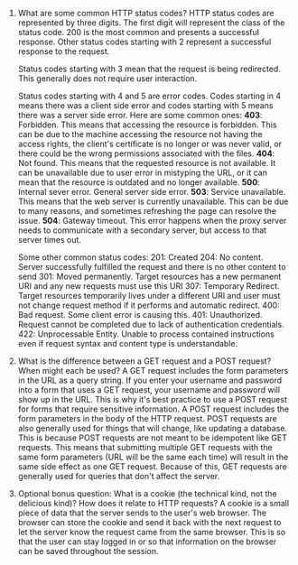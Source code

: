 1. What are some common HTTP status codes?
    HTTP status codes are represented by three digits. The first digit will represent the class of the status code. 200 is the most common and presents a successful response. Other status codes starting with 2 represent a successful response to the request. 

    Status codes starting with 3 mean that the request is being redirected. This generally does not require user interaction.

    Status codes starting with 4 and 5 are error codes. Codes starting in 4 means there was a client side error and codes starting with 5 means there was a server side error. Here are some common ones:
    **403**: Forbidden. This means that accessing the resource is forbidden. This can be due to the machine accessing the resource not having the access rights, the client's certificate is no longer or was never valid, or there could be the wrong permissions associated with the files. 
    **404**: Not found. This means that the requested resource is not available. It can be unavailable due to user error in mistyping the URL, or it can mean that the resource is outdated and no longer available.
    **500**: Internal sever error. General server side error. 
    **503**: Service unavailable. This means that the web server is currently unavailable. This can be due to many reasons, and sometimes refreshing the page can resolve the issue. 
    **504**: Gateway timeout. This error happens when the proxy server needs to communicate with a secondary server, but access to that server times out.

    Some other common status codes: 
    201: Created
    204: No content. Server successfully fulfilled the request and there is no other content to send
    301: Moved permanently. Target resources has a new permanent URI and any new requests must use this URI
    307: Temporary Redirect. Target resources temporarily lives under a different URI and user must not change request method if it performs and automatic redirect.
    400: Bad request. Some client error is causing this. 
    401: Unauthorized. Request cannot be completed due to lack of authentication credentials. 
    422: Unprocessable Entity. Unable to process contained instructions even if request syntax and content type is understandable.


2. What is the difference between a GET request and a POST request? When might each be used?
A GET request includes the form parameters in the URL as a query string. If you enter your username and password into a form that uses a GET request, your username and password will show up in the URL. This is why it's best practice to use a POST request for forms that require sensitive information. A POST request includes the form parameters in the body of the HTTP request. POST requests are also generally used for things that will change, like updating a database. This is because POST requests are not meant to be idempotent like GET requests. This means that submitting multiple GET requests with the same form parameters (URL will be the same each time) will result in the same side effect as one GET request. Because of this, GET requests are generally used for queries that don't affect the server.

3. Optional bonus question: What is a cookie (the technical kind, not the delicious kind)? How does it relate to HTTP requests?
A cookie is a small piece of data that the server sends to the user's web browser. The browser can store the cookie and send it back with the next request to let the server know the request came from the same browser. This is so that the user can stay logged in or so that information on the browser can be saved throughout the session.
